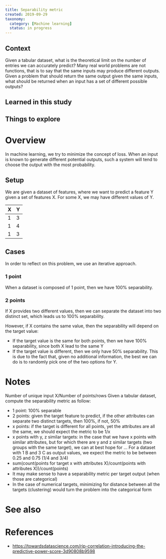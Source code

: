 ```yaml
---
title: Separability metric
created: 2019-09-29
taxonomy:
  category: [Machine learning]
  status: in progress
---
```



## Context
Given a tabular dataset, what is the theoretical limit on the number of entries we can accurately predict? Many real world problems are not functions, that is to say that the same inputs may produce different outputs. Given a problem that should return the same output given the same inputs, what should be returned when an input has a set of different possible outputs?

## Learned in this study

## Things to explore

# Overview
In machine learning, we try to minimize the concept of loss. When an input is known to generate different potential outputs, such a system will tend to choose the output with the most probability.

## Setup
We are given a dataset of features, where we want to predict a feature Y given a set of features X. For some X, we may have different values of Y.

| X | Y |
|---|---|
| 1 | 3 |
| 1 | 4 |
| 1 | 3 |

## Cases
In order to reflect on this problem, we use an iterative approach.

### 1 point
When a dataset is composed of 1 point, then we have 100% separability.

### 2 points
If X provides two different values, then we can separate the dataset into two distinct set, which leads us to 100% separability.

However, if X contains the same value, then the separability will depend on the target value:
* If the target value is the same for both points, then we have 100% separability, since both X lead to the same Y
* If the target value is different, then we only have 50% separability. This is due to the fact that, given no additional information, the best we can do is to randomly pick one of the two options for Y.

# Notes
Number of unique input X/Number of points/rows
Given a tabular dataset, compute the separability metric as follow:
* 1 point: 100% separable
* 2 points: given the target feature to predict, if the other attributes can separate two distinct targets, then 100%, if not, 50%
* x points: if the target is different for all points, yet the attributes are all the same, we should expect the metric to be 1/x
* x points with y, z similar targets: in the case that we have x points with similar attributes, but for which there are y and z similar targets (two groups with the same target), we can at best hope for ...
For a dataset with 1 B and 3 C as output values, we expect the metric to be between 0.25 and 0.75 (1/4 and 3/4)
* sum(count(points for target x with attributes X)/count(points with attributes X))/count(points)
* It may make sense to have a separability metric per target output (when those are categorical)
* In the case of numerical targets, minimizing for distance between all the targets (clustering) would turn the problem into the categorical form

# See also

# References
* https://towardsdatascience.com/rip-correlation-introducing-the-predictive-power-score-3d90808b9598
